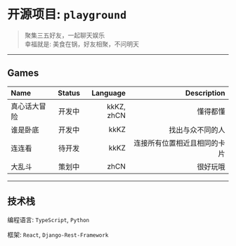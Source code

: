 # 开源项目: `playground`

> 聚集三五好友，一起聊天娱乐
> <br />幸福就是: 美食在锅，好友相聚，不问明天

---

## Games

| Name         | Status |   Language |                  Description |
| :----------- | :----: | ---------: | ---------------------------: |
| 真心话大冒险 | 开发中 | kkKZ, zhCN |                     懂得都懂 |
| 谁是卧底     | 开发中 |       kkKZ |             找出与众不同的人 |
| 连连看       | 待开发 |       kkKZ | 连接所有位置相近且相同的卡片 |
| 大乱斗       | 策划中 |       zhCN |                     很好玩哦 |

---

## 技术栈

编程语言: `TypeScript`, `Python`

框架: `React`, `Django-Rest-Framework`
